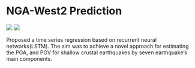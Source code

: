 
# NGA-West2 Prediction

![](https://img.shields.io/badge/python-3.5-brightgreen.svg) ![](https://img.shields.io/badge/tensorflow-1.10.0-orange.svg)

Proposed a time series regression based on recurrent neural networks(LSTM). The aim was to achieve a novel approach for estimating the PGA, and PGV for shallow crustal earthquakes by seven earthquake’s main components.